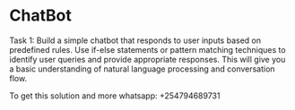 # ChatBot
Task 1: Build a simple chatbot that responds to user inputs based on predefined rules. Use if-else statements or pattern matching techniques to identify user queries and provide appropriate responses. This will give you a basic understanding of natural language processing and conversation flow.

To get this solution and more whatsapp: +254794689731
